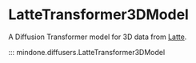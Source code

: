 <!--Copyright 2025 The HuggingFace Team. All rights reserved.

Licensed under the Apache License, Version 2.0 (the "License"); you may not use this file except in compliance with
the License. You may obtain a copy of the License at

http://www.apache.org/licenses/LICENSE-2.0

Unless required by applicable law or agreed to in writing, software distributed under the License is distributed on
an "AS IS" BASIS, WITHOUT WARRANTIES OR CONDITIONS OF ANY KIND, either express or implied. See the License for the
specific language governing permissions and limitations under the License.
-->

# LatteTransformer3DModel

A Diffusion Transformer model for 3D data from [Latte](https://github.com/Vchitect/Latte).

::: mindone.diffusers.LatteTransformer3DModel
